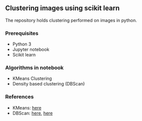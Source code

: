 ## Clustering images using scikit learn

The repository holds clustering performed on images in python.

### Prerequisites

+ Python 3
+ Jupyter notebook
+ Scikit learn

### Algorithms in notebook

+ KMeans Clustering
+ Density based clustering (DBScan)

### References

+ KMeans: [here](https://scikit-learn.org/stable/modules/generated/sklearn.cluster.KMeans.html#sklearn.cluster.KMeans)
+ DBScan: [here](https://github.com/scikit-learn/scikit-learn/blob/1495f69242646d239d89a5713982946b8ffcf9d9/sklearn/cluster/dbscan_.py#L193), [here](https://scikit-learn.org/stable/modules/generated/sklearn.cluster.DBSCAN.html)
